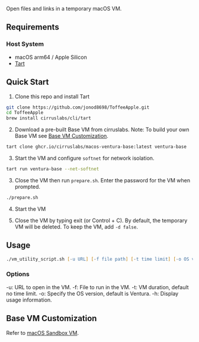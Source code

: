 Open files and links in a temporary macOS VM.

## Requirements
### Host System
- macOS arm64 / Apple Silicon
- [Tart](https://github.com/cirruslabs/tart)

## Quick Start
1. Clone this repo and install Tart
```zsh
git clone https://github.com/jonod8698/ToffeeApple.git
cd ToffeeApple
brew install cirruslabs/cli/tart
```

2. Download a pre-built Base VM from cirruslabs. Note: To build your own Base VM see [Base VM Customization](#base-vm-customization).
```zsh
tart clone ghcr.io/cirruslabs/macos-ventura-base:latest ventura-base
```

3. Start the VM and configure `softnet` for network isolation.
```zsh
tart run ventura-base --net-softnet
```

3. Close the VM then run `prepare.sh`. Enter the password for the VM when prompted.
```zsh
./prepare.sh
```

4. Start the VM


5. Close the VM by typing exit (or Control + C). By default, the temporary VM will be deleted. To keep the VM, add `-d false`.

## Usage

```zsh
./vm_utility_script.sh [-u URL] [-f file path] [-t time limit] [-o OS version] [-h help]
```

### Options
-u: URL to open in the VM.
-f: File to run in the VM.
-t: VM duration, default no time limit.
-o: Specify the OS version, default is Ventura.
-h: Display usage information.


## Base VM Customization
Refer to [macOS Sandbox VM](https://github.com/jonod8698/macos-sandbox-vm#base-vm-customization).